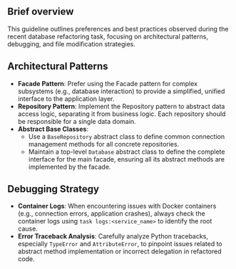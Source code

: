 ## Brief overview
This guideline outlines preferences and best practices observed during the recent database refactoring task, focusing on architectural patterns, debugging, and file modification strategies.

## Architectural Patterns
-   **Facade Pattern**: Prefer using the Facade pattern for complex subsystems (e.g., database interaction) to provide a simplified, unified interface to the application layer.
-   **Repository Pattern**: Implement the Repository pattern to abstract data access logic, separating it from business logic. Each repository should be responsible for a single data domain.
-   **Abstract Base Classes**:
    -   Use a `BaseRepository` abstract class to define common connection management methods for all concrete repositories.
    -   Maintain a top-level `Database` abstract class to define the complete interface for the main facade, ensuring all its abstract methods are implemented by the facade.

## Debugging Strategy
-   **Container Logs**: When encountering issues with Docker containers (e.g., connection errors, application crashes), always check the container logs using `task logs:<service_name>` to identify the root cause.
-   **Error Traceback Analysis**: Carefully analyze Python tracebacks, especially `TypeError` and `AttributeError`, to pinpoint issues related to abstract method implementation or incorrect delegation in refactored code.
